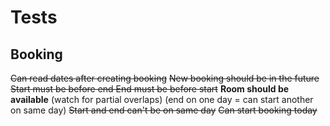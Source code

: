# Tests

## Booking

~~Can read dates after creating booking~~
~~New booking should be in the future~~
~~Start must be before end
End must be before start~~
**Room should be available**
(watch for partial overlaps)
(end on one day = can start another on same day)
~~Start and end can't be on same day~~
~~Can start booking today~~
